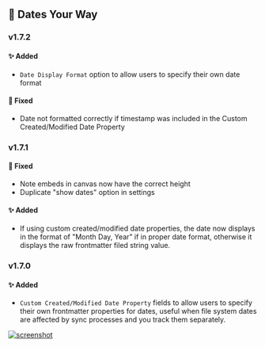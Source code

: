 ## 📆 Dates Your Way

### v1.7.2
#### ✨ Added
- `Date Display Format` option to allow users to specify their own date format

#### 🐛 Fixed
- Date not formatted correctly if timestamp was included in the Custom Created/Modified Date Property

### v1.7.1
#### 🐛 Fixed
- Note embeds in canvas now have the correct height
- Duplicate "show dates" option in settings

#### ✨ Added
- If using custom created/modified date properties, the date now displays in the format of "Month Day, Year" if in proper date format, otherwise it displays the raw frontmatter filed string value.

### v1.7.0
#### ✨ Added
- `Custom Created/Modified Date Property` fields to allow users to specify their own frontmatter properties for dates, useful when file system dates are affected by sync processes and you track them separately.

[![screenshot](https://raw.githubusercontent.com/jparkerweb/rich-foot/refs/heads/develop/img/releases/rich-foot-v1.7.0.jpg)](https://raw.githubusercontent.com/jparkerweb/rich-foot/refs/heads/develop/img/releases/rich-foot-v1.7.0.jpg)